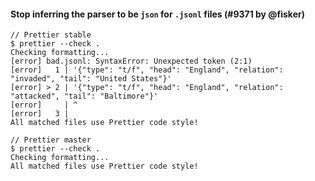 #### Stop inferring the parser to be `json` for `.jsonl` files (#9371 by @fisker)

<!-- prettier-ignore -->
```console
// Prettier stable
$ prettier --check .
Checking formatting...
[error] bad.jsonl: SyntaxError: Unexpected token (2:1)
[error]   1 | '{"type": "t/f", "head": "England", "relation": "invaded", "tail": "United States"}'
[error] > 2 | '{"type": "t/f", "head": "England", "relation": "attacked", "tail": "Baltimore"}'
[error]     | ^
[error]   3 |
All matched files use Prettier code style!

// Prettier master
$ prettier --check .
Checking formatting...
All matched files use Prettier code style!
```
